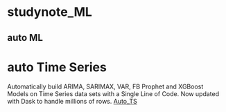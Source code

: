 # studynote_ML

## auto ML
[]()

# auto Time Series
Automatically build ARIMA, SARIMAX, VAR, FB Prophet and XGBoost Models on Time Series data sets with a Single Line of Code. Now updated with Dask to handle millions of rows.
[Auto_TS](https://github.com/AutoViML/Auto_TS)